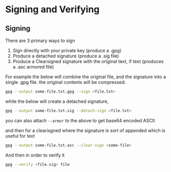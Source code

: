 # Signing and Verifying

## Signing

There are 3 primary ways to sign

1. Sign directly with your private key (produce a .gpg)
2. Produce a detached signature (produce a .sig file)
3. Produce a Clearsigned signature with the original text, if text
   (produces a .asc armored file)

For example the below will combine the original file, and the signature
into a single .gpg file. the original contents will be compressed.

```bash
gpg --output some-file.txt.gpg --sign <file.txt>
```

while the below will create a detached signature,

```bash
gpg --output some-file.txt.sig --detach-sign <file.txt> 
```

you can also attach `--armor` to the above to get base64 encoded ASCII

and then for a clearisgned where the signature is sort of appended
which is useful for text

```bash
gpg --output some-file.txt.asc --clear-sign <some-file>
```

And then in order to verify it

```bash
gpg --verify <file.sig> file
```
